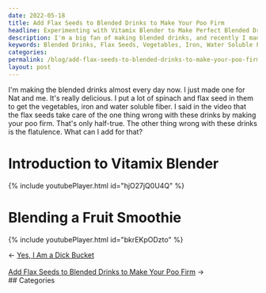```yaml
---
date: 2022-05-18
title: Add Flax Seeds to Blended Drinks to Make Your Poo Firm
headline: Experimenting with Vitamix Blender to Make Perfect Blended Drinks with Health Benefits and No Side Effects!
description: I'm a big fan of making blended drinks, and recently I made one for me and my friend Nat with spinach and flax seeds for the vegetables, iron and water soluble fiber. I'm still looking for a way to reduce the flatulence that comes with these drinks, and I've been experimenting with the Vitamix blender to make different kinds. Join me on my journey to make the perfect blended drink with all the health benefits and none of the side effects.
keywords: Blended Drinks, Flax Seeds, Vegetables, Iron, Water Soluble Fiber, Flatulence, Vitamix Blender, Perfect Blended Drink, Health Benefits, Side Effects
categories: 
permalink: /blog/add-flax-seeds-to-blended-drinks-to-make-your-poo-firm/
layout: post
---
```



I'm making the blended drinks almost every day now. I just made one for Nat and
me. It's really delicious. I put a lot of spinach and flax seed in them to get
the vegetables, iron and water soluble fiber. I said in the video that the flax
seeds take care of the one thing wrong with these drinks by making your poo
firm. That's only half-true. The other thing wrong with these drinks is the
flatulence. What can I add for that?

# Introduction to Vitamix Blender

{% include youtubePlayer.html id="hjO27jQ0U4Q" %}

# Blending a Fruit Smoothie

{% include youtubePlayer.html id="bkrEKpODzto" %}


<div class="arrow-links"><div class="post-nav-prev"><span class="arrow">&larr;&nbsp;</span><a href="/blog/yes-i-am-a-dick-bucket/">Yes, I Am a Dick Bucket</a></div> &nbsp; <div class="post-nav-next"><a href="/blog/add-flax-seeds-to-blended-drinks-to-make-your-poo-firm/">Add Flax Seeds to Blended Drinks to Make Your Poo Firm</a><span class="arrow">&nbsp;&rarr;</span></div></div>
## Categories

<ul></ul>
